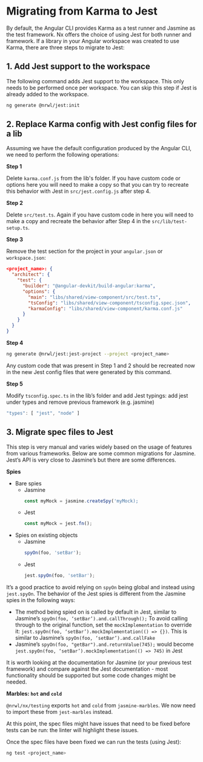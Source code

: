 # Migrating from Karma to Jest

By default, the Angular CLI provides Karma as a test runner and Jasmine as the test framework. Nx offers the choice of using Jest for both runner and framework. If a library in your Angular workspace was created to use Karma, there are three steps to migrate to Jest:

## 1. Add Jest support to the workspace

The following command adds Jest support to the workspace. This only needs to be performed once per workspace. You can skip this step if Jest is already added to the workspace.

```bash
ng generate @nrwl/jest:init
```

## 2. Replace Karma config with Jest config files for a lib

Assuming we have the default configuration produced by the Angular CLI, we need to perform the following operations:

**Step 1**

Delete `karma.conf.js` from the lib's folder. If you have custom code or options here you will need to make a copy so that you can try to recreate this behavior with Jest in `src/jest.config.js` after step 4.

**Step 2**

Delete `src/test.ts`. Again if you have custom code in here you will need to make a copy and recreate the behavior after Step 4 in the `src/lib/test-setup.ts`.

**Step 3**

Remove the test section for the project in your `angular.json` or `workspace.json`:

```json
<project_name>: {
  "architect": {
    "test": {
      "builder": "@angular-devkit/build-angular:karma",
      "options": {
        "main": "libs/shared/view-component/src/test.ts",
        "tsConfig": "libs/shared/view-component/tsconfig.spec.json",
        "karmaConfig": "libs/shared/view-component/karma.conf.js"
      }
    }
  }
}
```

**Step 4**

```bash
ng generate @nrwl/jest:jest-project --project <project_name>
```

Any custom code that was present in Step 1 and 2 should be recreated now in the new Jest config files that were generated by this command.

**Step 5**

Modify `tsconfig.spec.ts` in the lib’s folder and add Jest typings: add jest under types and remove previous framework (e.g. jasmine)

```typescript
"types": [ "jest", "node" ]
```

## 3. Migrate spec files to Jest

This step is very manual and varies widely based on the usage of features from various frameworks. Below are some common migrations for Jasmine. Jest’s API is very close to Jasmine’s but there are some differences.

**Spies**

- Bare spies
  - Jasmine
    ```typescript
    const myMock = jasmine.createSpy('myMock);
    ```
  - Jest
    ```typescript
    const myMock = jest.fn();
    ```
- Spies on existing objects
  - Jasmine
    ```typescript
    spyOn(foo, 'setBar');
    ```
  - Jest
    ```typescript
    jest.spyOn(foo, 'setBar');
    ```

It’s a good practice to avoid relying on `spyOn` being global and instead using `jest.spyOn`. The behavior of the Jest spies is different from the Jasmine spies in the following ways:

- The method being spied on is called by default in Jest, similar to Jasmine’s `spyOn(foo, ‘setBar’).and.callThrough();` To avoid calling through to the original function, set the `mockImplementation` to override it: `jest.spyOn(foo, ‘setBar’).mockImplementation(() => {})`. This is similar to Jasmine’s `spyOn(foo, ‘setBar’).and.callFake`
- Jasmine’s `spyOn(foo, "getBar").and.returnValue(745);` would become `jest.spyOn(foo, ‘setBar’).mockImplementation(() => 745)` in Jest

It is worth looking at the documentation for Jasmine (or your previous test framework) and compare against the Jest documentation - most functionality should be supported but some code changes might be needed.

**Marbles: `hot` and `cold`**

`@nrwl/nx/testing` exports `hot` and `cold` from `jasmine-marbles`. We now need to import these from `jest-marbles` instead.

At this point, the spec files might have issues that need to be fixed before tests can be run: the linter will highlight these issues.

Once the spec files have been fixed we can run the tests (using Jest):

```bash
ng test <project_name>
```
